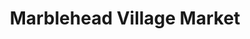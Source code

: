 ---
title: "Marblehead Village Market"
url: /marblehead/marblehead-village-market/
shop: Feinkost
---